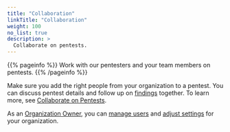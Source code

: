 ```yaml
---
title: "Collaboration"
linkTitle: "Collaboration"
weight: 100
no_list: true
description: >
  Collaborate on pentests.
---
```


{{% pageinfo %}}
Work with our pentesters and your team members on pentests.
{{% /pageinfo %}}

Make sure you add the right people from your organization to a pentest. You can discuss pentest details and follow up on [findings](/platform-deep-dive/pentests/findings/) together. To learn more, see [Collaborate on Pentests](/platform-deep-dive/collaboration/collaborate-on-pentests/).

As an [Organization Owner](/platform-deep-dive/collaboration/user-roles/#organization-owner), you can [manage users](/platform-deep-dive/organization/manage-users/) and [adjust settings](/platform-deep-dive/organization/organization-settings/) for your organization.

